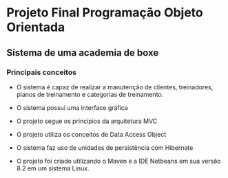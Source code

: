 # Projeto Final Programação Objeto Orientada



## Sistema de uma academia de boxe



### Principais conceitos

- O sistema é capaz de realizar a manutenção de clientes, treinadores, planos de treinamento e categorias de treinamento.

- O sistema possui uma interface gráfica

-  O projeto segue os princípios da arquitetura MVC

- O projeto utiliza os conceitos de Data Access Object

- O sistema faz uso de unidades de persistência com Hibernate

- O projeto foi criado utilizando o Maven e a IDE Netbeans em sua versão 8.2 em um sistema Linux.






